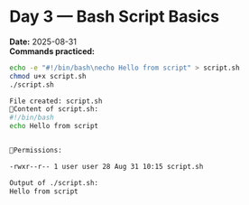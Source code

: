 

# Day 3 — Bash Script Basics

**Date:** 2025-08-31  
**Commands practiced:**
```bash
echo -e "#!/bin/bash\necho Hello from script" > script.sh
chmod u+x script.sh
./script.sh

File created: script.sh
Content of script.sh:
#!/bin/bash
echo Hello from script


Permissions:

-rwxr--r-- 1 user user 28 Aug 31 10:15 script.sh

Output of ./script.sh:
Hello from script

